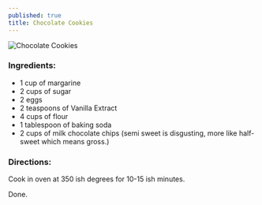 ```yaml
---
published: true
title: Chocolate Cookies
---
```


![Chocolate Cookies]({{site.baseurl}}/img/chocolatecookies/chocolatecookies.jpg)

### Ingredients:

- 1 cup of margarine
- 2 cups of sugar
- 2 eggs
- 2 teaspoons of Vanilla Extract
- 4 cups of flour
- 1 tablespoon of baking soda
- 2 cups of milk chocolate chips (semi sweet is disgusting, more like half-sweet which means gross.)

### Directions:

Cook in oven at 350 ish degrees for 10-15 ish minutes.

Done.
